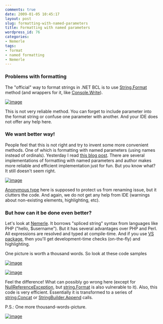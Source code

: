 ```yaml
---
comments: true
date: 2009-01-05 10:45:17
layout: post
slug: formatting-with-named-parameters
title: Formatting with named parameters
wordpress_id: 76
categories:
- Nemerle
tags:
- format
- named formatting
- Nemerle
---
```


### Problems with formatting

The "official" way to format strings in .NET BCL is to use [String.Format](http://msdn.microsoft.com/en-us/library/system.string.format.aspx) method (and wrappers for it, like [Console.Write](http://msdn.microsoft.com/en-us/library/system.string.format.aspx)).

[![image](http://software.tulentsev.com/images/uploads/2009/01/image-thumb.png)](http://software.tulentsev.com/images/uploads/2009/01/image.png)

This is not very reliable method. You can forget to include parameter into the format string or confuse one parameter with another. And your IDE does not offer any help here.

### We want better way!

People feel that this is not right and try to invent some more convenient methods. One of which is formatting with named parameters (using names instead of ordinals). Yesterday I read [this blog post](http://haacked.com/archive/2009/01/04/fun-with-named-formats-string-parsing-and-edge-cases.aspx). There are several implementations of formatting with named parameters and author makes more reliable and efficient implementation just for fun. But you know what? It still doesn't seem right.

[![image](http://software.tulentsev.com/images/uploads/2009/01/image-thumb1.png)](http://software.tulentsev.com/images/uploads/2009/01/image1.png)

[Anonymous type](http://msdn.microsoft.com/en-us/library/bb397696.aspx) here is supposed to protect us from renaming issue, but it clutters the code. And again, we do not get any help from IDE (warnings about non-existing elements, highlighting, etc).

### But how can it be done even better?

Let's look at [Nemerle](http://en.wikipedia.org/wiki/Nemerle). It borrows "spliced string" syntax from languages like PHP ("hello, $username"). But it has several advantages over PHP and Perl. All expressions are resolved and typed at compile-time. And if you use [VS package](http://nemerle.org/Download), then you'll get development-time checks (on-the-fly) and highlighting.

One picture is worth a thousand words. So look at these code samples

[![image](http://software.tulentsev.com/images/uploads/2009/01/image-thumb2.png)](http://software.tulentsev.com/images/uploads/2009/01/image2.png)

[![image](http://software.tulentsev.com/images/uploads/2009/01/image-thumb3.png)](http://software.tulentsev.com/images/uploads/2009/01/image3.png)

Feel the difference! What can possibly go wrong here (except for [NullReferenceException](http://msdn.microsoft.com/en-us/library/system.nullreferenceexception.aspx), but [string.Format](http://msdn.microsoft.com/en-us/library/system.string.format.aspx) is also vulnerable to it). Also, this code is very efficient. Essentially it is transformed to a series of [string.Concat](http://msdn.microsoft.com/en-us/library/system.string.concat.aspx) or [StringBuilder.Append](http://msdn.microsoft.com/en-us/library/system.text.stringbuilder.append.aspx) calls.

P.S.: One more thousand-words-picture.

[![image](http://software.tulentsev.com/images/uploads/2009/01/image-thumb4.png)](http://software.tulentsev.com/images/uploads/2009/01/image4.png)



